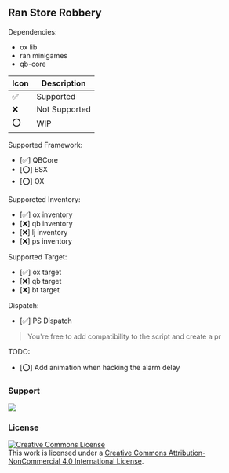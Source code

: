 ## Ran Store Robbery

Dependencies:

- ox lib
- ran minigames
- qb-core

| Icon | Description   |
| ---- | ------------- |
| ✅   | Supported     |
| ❌   | Not Supported |
| ⭕   | WIP           |

Supported Framework:

- [✅] QBCore
- [⭕] ESX
- [⭕] OX

Supporeted Inventory:

- [✅] ox inventory
- [❌] qb inventory
- [❌] lj inventory
- [❌] ps inventory

Supported Target:

- [✅] ox target
- [❌] qb target
- [❌] bt target

Dispatch:

- [✅] PS Dispatch

> You're free to add compatibility to the script and create a pr

TODO:

- [⭕] Add animation when hacking the alarm delay

### Support

[![](https://dcbadge.vercel.app/api/server/eGkquvxhSf)](https://discord.gg/eGkquvxhSf)

### License

<a rel="license" href="http://creativecommons.org/licenses/by-nc/4.0/"><img alt="Creative Commons License" style="border-width:0" src="https://i.creativecommons.org/l/by-nc/4.0/88x31.png" /></a><br />This work is licensed under a <a rel="license" href="http://creativecommons.org/licenses/by-nc/4.0/">Creative Commons Attribution-NonCommercial 4.0 International License</a>.
